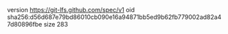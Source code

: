 version https://git-lfs.github.com/spec/v1
oid sha256:d56d687e79bd86010cb090e16a94871bb5ed9b62fb779002ad82a47d80896fbe
size 283
